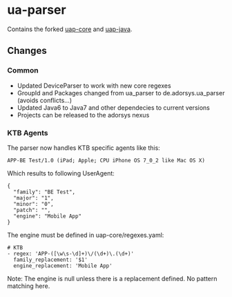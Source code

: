 # ua-parser

Contains the forked [uap-core](https://github.com/adorsys/uap-core) and [uap-java](https://github.com/adorsys/uap-java).

## Changes

### Common

* Updated DeviceParser to work with new core regexes
* GroupId and Packages changed from ua_parser to de.adorsys.ua_parser (avoids conflicts...)
* Updated Java6 to Java7 and other dependecies to current versions
* Projects can be released to the adorsys nexus

### KTB Agents

The parser now handles KTB specific agents like this:

    APP-BE Test/1.0 (iPad; Apple; CPU iPhone OS 7_0_2 like Mac OS X)
    
Which results to following UserAgent:

    {
      "family": "BE Test", 
      "major": "1", 
      "minor": "0", 
      "patch": "", 
      "engine": "Mobile App"
    }

The engine must be defined in uap-core/regexes.yaml:

    # KTB 
    - regex: 'APP-([\w\s-\d]+)\/(\d+)\.(\d+)'
      family_replacement: '$1'
      engine_replacement: 'Mobile App'    
      
Note: The engine is null unless there is a replacement defined. No pattern matching here.